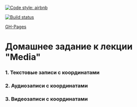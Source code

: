 [![Code style: airbnb](https://img.shields.io/badge/code%20style-airbnb-blue.svg?style=flat-square)](https://github.com/airbnb/javascript)

[![Build status](https://ci.appveyor.com/api/projects/status/sk73l90nv07bvmxj?svg=true)](https://ci.appveyor.com/project/Cazuist/ahj-8-media)

[GH-Pages](https://cazuist.github.io/ahj-8_media)

# Домашнее задание к лекции "Media"
### 1. Текстовые записи с координатами
### 2. Аудиозаписи с координатами
### 3. Видеозаписи с координатами